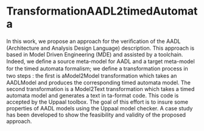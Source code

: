 # TransformationAADL2timedAutomata
In this work, we propose an approach for the veriﬁcation of the AADL (Architecture and Analysis Design Language) description. This approach is based in Model Driven Engineering (MDE) and assisted by a toolchain. Indeed, we deﬁne a source meta-model for AADL and a target meta-model for the timed automata formalism; we deﬁne a transformation process in two steps : the ﬁrst is aModel2Model transformation which takes an AADLModel and produces the corresponding timed automata model. The second transformation is a Model2Text transformation which takes a timed automata model and generates a text in ta-format code. This code is accepted by the Uppaal toolbox. The goal of this effort is to insure some properties of AADL models using the Uppaal model checker. A case study has been developed to show the feasibility and validity of the proposed approach. 
